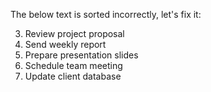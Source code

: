 The below text is sorted incorrectly, let's fix it:

3. Review project proposal
1. Send weekly report
5. Prepare presentation slides
2. Schedule team meeting
4. Update client database
